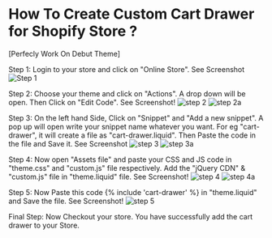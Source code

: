 # How To Create Custom Cart Drawer for Shopify Store ?
[Perfecly Work On Debut Theme]

Step 1: Login to your store and click on "Online Store". See Screenshot ![Step 1](https://user-images.githubusercontent.com/64454714/109423717-a1ed2d80-7a06-11eb-88ab-3d852cd75a27.png)

Step 2: Choose your theme and click on "Actions". A drop down will be open. Then Click on "Edit Code". See Screenshot! ![step 2](https://user-images.githubusercontent.com/64454714/109424023-f93fcd80-7a07-11eb-8210-a102023c24b0.png)
![step 2a](https://user-images.githubusercontent.com/64454714/109424014-f04efc00-7a07-11eb-8d17-9b55647a484f.png)

Step 3: On the left hand Side, Click on "Snippet" and "Add a new snippet". A pop up will open write your snippet name whatever you want. For eg "cart-drawer", it will create a file as "cart-drawer.liquid". Then Paste the code in the file and Save it. See Screenshot ![step 3](https://user-images.githubusercontent.com/64454714/109424320-335d9f00-7a09-11eb-9bd9-41bb7a0bf1ff.png)
![step 3a](https://user-images.githubusercontent.com/64454714/109424532-fc3bbd80-7a09-11eb-8bd3-205eca2f0df3.png)

Step 4: Now open "Assets file" and paste your CSS and JS code in "theme.css" and "custom.js" file respectively. Add the "jQuery CDN" & "custom.js" file in "theme.liquid" file. See Screenshot! ![step 4](https://user-images.githubusercontent.com/64454714/109426585-76713f80-7a14-11eb-82a2-c7e76a81b537.png)
![step 4a](https://user-images.githubusercontent.com/64454714/109426587-7a9d5d00-7a14-11eb-8e78-a6f027692720.png)

Step 5: Now Paste this code {% include 'cart-drawer' %} in "theme.liquid" and Save the file. See Screenshot! ![step 5](https://user-images.githubusercontent.com/64454714/109426702-f7c8d200-7a14-11eb-88c8-1d6f27174445.png)

Final Step: Now Checkout your store. You have successfully add the cart drawer to your Store. 
